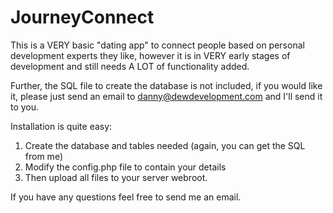 # JourneyConnect
This is a VERY basic "dating app" to connect people based on personal development experts they like, however it is in VERY early stages of development and still needs A LOT of functionality added.

Further, the SQL file to create the database is not included, if you would like it, please just send an email to danny@dewdevelopment.com and I'll send it to you.

Installation is quite easy:
1) Create the database and tables needed (again, you can get the SQL from me)
2) Modify the config.php file to contain your details
3) Then upload all files to your server webroot.

If you have any questions feel free to send me an email.
